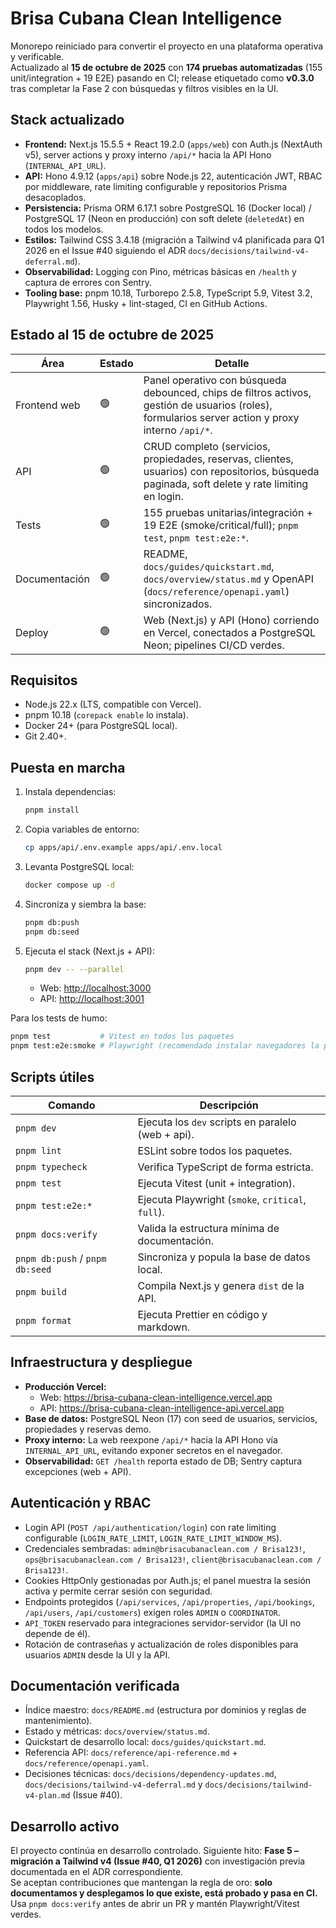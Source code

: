 # Brisa Cubana Clean Intelligence

Monorepo reiniciado para convertir el proyecto en una plataforma operativa y verificable.  
Actualizado al **15 de octubre de 2025** con **174 pruebas automatizadas** (155 unit/integration + 19 E2E) pasando en CI; release etiquetado como **v0.3.0** tras completar la Fase 2 con búsquedas y filtros visibles en la UI.

## Stack actualizado

- **Frontend:** Next.js 15.5.5 + React 19.2.0 (`apps/web`) con Auth.js (NextAuth v5), server actions y proxy interno `/api/*` hacia la API Hono (`INTERNAL_API_URL`).
- **API:** Hono 4.9.12 (`apps/api`) sobre Node.js 22, autenticación JWT, RBAC por middleware, rate limiting configurable y repositorios Prisma desacoplados.
- **Persistencia:** Prisma ORM 6.17.1 sobre PostgreSQL 16 (Docker local) / PostgreSQL 17 (Neon en producción) con soft delete (`deletedAt`) en todos los modelos.
- **Estilos:** Tailwind CSS 3.4.18 (migración a Tailwind v4 planificada para Q1 2026 en el Issue #40 siguiendo el ADR `docs/decisions/tailwind-v4-deferral.md`).
- **Observabilidad:** Logging con Pino, métricas básicas en `/health` y captura de errores con Sentry.
- **Tooling base:** pnpm 10.18, Turborepo 2.5.8, TypeScript 5.9, Vitest 3.2, Playwright 1.56, Husky + lint-staged, CI en GitHub Actions.

## Estado al 15 de octubre de 2025

| Área          | Estado | Detalle                                                                                                                                            |
| ------------- | ------ | -------------------------------------------------------------------------------------------------------------------------------------------------- |
| Frontend web  | 🟢     | Panel operativo con búsqueda debounced, chips de filtros activos, gestión de usuarios (roles), formularios server action y proxy interno `/api/*`. |
| API           | 🟢     | CRUD completo (servicios, propiedades, reservas, clientes, usuarios) con repositorios, búsqueda paginada, soft delete y rate limiting en login.    |
| Tests         | 🟢     | 155 pruebas unitarias/integración + 19 E2E (smoke/critical/full); `pnpm test`, `pnpm test:e2e:*`.                                                  |
| Documentación | 🟢     | README, `docs/guides/quickstart.md`, `docs/overview/status.md` y OpenAPI (`docs/reference/openapi.yaml`) sincronizados.                            |
| Deploy        | 🟢     | Web (Next.js) y API (Hono) corriendo en Vercel, conectados a PostgreSQL Neon; pipelines CI/CD verdes.                                              |

## Requisitos

- Node.js 22.x (LTS, compatible con Vercel).
- pnpm 10.18 (`corepack enable` lo instala).
- Docker 24+ (para PostgreSQL local).
- Git 2.40+.

## Puesta en marcha

1. Instala dependencias:
   ```bash
   pnpm install
   ```
2. Copia variables de entorno:
   ```bash
   cp apps/api/.env.example apps/api/.env.local
   ```
3. Levanta PostgreSQL local:
   ```bash
   docker compose up -d
   ```
4. Sincroniza y siembra la base:
   ```bash
   pnpm db:push
   pnpm db:seed
   ```
5. Ejecuta el stack (Next.js + API):

   ```bash
   pnpm dev -- --parallel
   ```

   - Web: <http://localhost:3000>
   - API: <http://localhost:3001>

Para los tests de humo:

```bash
pnpm test           # Vitest en todos los paquetes
pnpm test:e2e:smoke # Playwright (recomendado instalar navegadores la primera vez)
```

## Scripts útiles

| Comando                         | Descripción                                        |
| ------------------------------- | -------------------------------------------------- |
| `pnpm dev`                      | Ejecuta los `dev` scripts en paralelo (web + api). |
| `pnpm lint`                     | ESLint sobre todos los paquetes.                   |
| `pnpm typecheck`                | Verifica TypeScript de forma estricta.             |
| `pnpm test`                     | Ejecuta Vitest (unit + integration).               |
| `pnpm test:e2e:*`               | Ejecuta Playwright (`smoke`, `critical`, `full`).  |
| `pnpm docs:verify`              | Valida la estructura mínima de documentación.      |
| `pnpm db:push` / `pnpm db:seed` | Sincroniza y popula la base de datos local.        |
| `pnpm build`                    | Compila Next.js y genera `dist` de la API.         |
| `pnpm format`                   | Ejecuta Prettier en código y markdown.             |

## Infraestructura y despliegue

- **Producción Vercel:**
  - Web: https://brisa-cubana-clean-intelligence.vercel.app
  - API: https://brisa-cubana-clean-intelligence-api.vercel.app
- **Base de datos:** PostgreSQL Neon (17) con seed de usuarios, servicios, propiedades y reservas demo.
- **Proxy interno:** La web reexpone `/api/*` hacia la API Hono vía `INTERNAL_API_URL`, evitando exponer secretos en el navegador.
- **Observabilidad:** `GET /health` reporta estado de DB; Sentry captura excepciones (web + API).

## Autenticación y RBAC

- Login API (`POST /api/authentication/login`) con rate limiting configurable (`LOGIN_RATE_LIMIT`, `LOGIN_RATE_LIMIT_WINDOW_MS`).
- Credenciales sembradas: `admin@brisacubanaclean.com / Brisa123!`, `ops@brisacubanaclean.com / Brisa123!`, `client@brisacubanaclean.com / Brisa123!`.
- Cookies HttpOnly gestionadas por Auth.js; el panel muestra la sesión activa y permite cerrar sesión con seguridad.
- Endpoints protegidos (`/api/services`, `/api/properties`, `/api/bookings`, `/api/users`, `/api/customers`) exigen roles `ADMIN` o `COORDINATOR`.
- `API_TOKEN` reservado para integraciones servidor-servidor (la UI no depende de él).
- Rotación de contraseñas y actualización de roles disponibles para usuarios `ADMIN` desde la UI y la API.

## Documentación verificada

- Índice maestro: `docs/README.md` (estructura por dominios y reglas de mantenimiento).
- Estado y métricas: `docs/overview/status.md`.
- Quickstart de desarrollo local: `docs/guides/quickstart.md`.
- Referencia API: `docs/reference/api-reference.md` + `docs/reference/openapi.yaml`.
- Decisiones técnicas: `docs/decisions/dependency-updates.md`, `docs/decisions/tailwind-v4-deferral.md` y `docs/decisions/tailwind-v4-plan.md` (Issue #40).

## Desarrollo activo

El proyecto continúa en desarrollo controlado. Siguiente hito: **Fase 5 – migración a Tailwind v4 (Issue #40, Q1 2026)** con investigación previa documentada en el ADR correspondiente.  
Se aceptan contribuciones que mantengan la regla de oro: **solo documentamos y desplegamos lo que existe, está probado y pasa en CI.** Usa `pnpm docs:verify` antes de abrir un PR y mantén Playwright/Vitest verdes.
